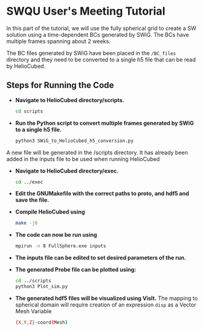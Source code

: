 # SWQU User's Meeting Tutorial

In this part of the tutorial, we will use the fully spherical grid to create a SW solution using a time-dependent BCs generated by SWiG. The BCs have multiple frames spanning about 2 weeks.

The BC files generated by SWiG have been placed in the `/BC_files` directory and they need to be converted to a single h5 file that can be read by HelioCubed.

## Steps for Running the Code

- **Navigate to HelioCubed directory/scripts.**
   ```bash
   cd scripts
   
- **Run the Python script to convert multiple frames generated by SWiG to a single h5 file.**
   ```bash
   python3 SWiG_to_HelioCubed_h5_conversion.py

A new file will be generated in the /scripts directory. It has already been added in the inputs file to be used when running HelioCubed

- **Navigate to HelioCubed directory/exec.**
   ```bash
   cd ../exec

- **Edit the GNUMakefile with the correct paths to proto, and hdf5 and save the file.**

- **Compile HelioCubed using**
   ```bash
   make -j8

- **The code can now be run using**
    ```bash
    mpirun -n 8 FullSphere.exe inputs

- **The inputs file can be edited to set desired parameters of the run.**

- **The generated Probe file can be plotted using:**
   ```bash
   cd ../scripts
   python3 Plot_sim.py
- **The generated hdf5 files will be visualized using VisIt.**
    The mapping to spherical domain will require creation of an expression `disp` as a Vector Mesh Variable
    ```bash
    {X,Y,Z}-coord(Mesh)
